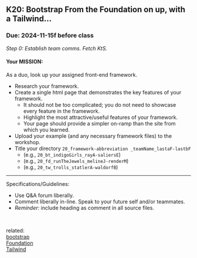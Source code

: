 ## K20: Bootstrap From the Foundation on up, with a Tailwind...
### Due: 2024-11-15f before class

_Step 0: Establish team comms. Fetch KtS._

#### Your MISSION: 
As a duo, look up your assigned front-end framework.
* Research your framework.
* Create a single html page that demonstrates the key features of your framework. 
  - It should not be too complicated; you do not need to showcase every feature in the framework. 
  - Highlight the most attractive/useful features of your framework.
  - Your page should provide a simpler on-ramp than the site from which you learned.
* Upload your example (and any necessary framework files) to the workshop.
* Title your directory `20_framework-abbreviation _teamName_lastaF-lastbF`
  - (e.g., `20_bt_indigoGirls_rayA-saliersE`)
  - (e.g., `20_fd_runTheJewels_melineJ-renderM`)
  - (e.g., `20_tw_trolls_statlerA-waldorfB`)

--- 

Specifications/Guidelines:
* Use Q&A forum liberally.
* Comment liberally in-line. Speak to your future self and/or teammates.
* _Reminder:_ include heading as comment in all source files.
<br>

related:
<br>
[bootstrap](https://getbootstrap.com)
<br>
[Foundation](https://foundation.zurb.com)
<br>
[Tailwind](https://tailwindcss.com)

